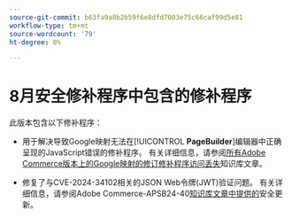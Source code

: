 ```yaml
---
source-git-commit: b63fa9a8b2b59f6e8dfd7003e75c66caf99d5e81
workflow-type: tm+mt
source-wordcount: '79'
ht-degree: 0%

---
```

# 8月安全修补程序中包含的修补程序

此版本包含以下修补程序：

* 用于解决导致Google映射无法在&#x200B;[!UICONTROL **PageBuilder**]&#x200B;编辑器中正确呈现的JavaScript错误的修补程序。 有关详细信息，请参阅[所有Adobe Commerce版本上的Google映射的修订修补程序访问丢失](https://experienceleague.adobe.com/en/docs/commerce-knowledge-base/kb/troubleshooting/site-down-or-unresponsive/revised-patches-for-google-maps-access-loss-on-all-adobe-commerce-versions)知识库文章。

<!--
ACP2E-3156
ACP2E-3157
ACP2E-3158
ACP2E-3159
-->

* 修复了与CVE-2024-34102相关的JSON Web令牌(JWT)验证问题。 有关详细信息，请参阅Adobe Commerce-APSB24-40[知识库文章中提供的](https://experienceleague.adobe.com/en/docs/commerce-knowledge-base/kb/troubleshooting/known-issues-patches-attached/security-update-available-for-adobe-commerce-apsb24-40-revised-to-include-isolated-patch-for-cve-2024-34102)安全更新。

<!--
AC-12486
AC-12487
AC-12488
AC-12489
--->